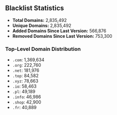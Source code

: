 ## Blacklist Statistics

- **Total Domains:** 2,835,492
- **Unique Domains:** 2,835,492
- **Added Domains Since Last Version:** 566,876
- **Removed Domains Since Last Version:** 753,300

### Top-Level Domain Distribution

-  `.com`: 1,369,634
-  `.org`: 222,760
-  `.net`: 181,976
-  `.top`: 84,582
-  `.xyz`: 78,663
-  `.io`: 58,463
-  `.pl`: 49,189
-  `.info`: 46,986
-  `.shop`: 42,900
-  `.fr`: 40,889
